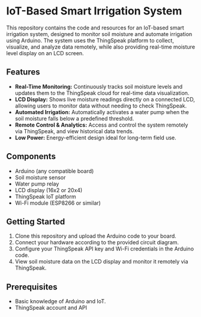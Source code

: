 # IoT-Based Smart Irrigation System

This repository contains the code and resources for an IoT-based smart irrigation system, designed to monitor soil moisture and automate irrigation using Arduino. The system uses the ThingSpeak platform to collect, visualize, and analyze data remotely, while also providing real-time moisture level display on an LCD screen.

## Features
- **Real-Time Monitoring:** Continuously tracks soil moisture levels and updates them to the ThingSpeak cloud for real-time data visualization.
- **LCD Display:** Shows live moisture readings directly on a connected LCD, allowing users to monitor data without needing to check ThingSpeak.
- **Automated Irrigation:** Automatically activates a water pump when the soil moisture falls below a predefined threshold.
- **Remote Control & Analytics:** Access and control the system remotely via ThingSpeak, and view historical data trends.
- **Low Power:** Energy-efficient design ideal for long-term field use.
  
## Components
- Arduino (any compatible board)
- Soil moisture sensor
- Water pump relay
- LCD display (16x2 or 20x4)
- ThingSpeak IoT platform
- Wi-Fi module (ESP8266 or similar)
  
## Getting Started
1. Clone this repository and upload the Arduino code to your board.
2. Connect your hardware according to the provided circuit diagram.
3. Configure your ThingSpeak API key and Wi-Fi credentials in the Arduino code.
4. View soil moisture data on the LCD display and monitor it remotely via ThingSpeak.

## Prerequisites
- Basic knowledge of Arduino and IoT.
- ThingSpeak account and API
